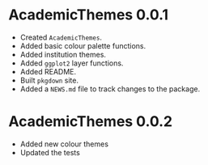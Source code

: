 # AcademicThemes 0.0.1

* Created `AcademicThemes`.
* Added basic colour palette functions.
* Added institution themes.
* Added `ggplot2` layer functions.
* Added README.
* Built `pkgdown` site.
* Added a `NEWS.md` file to track changes to the package.

# AcademicThemes 0.0.2

* Added new colour themes
* Updated the tests
